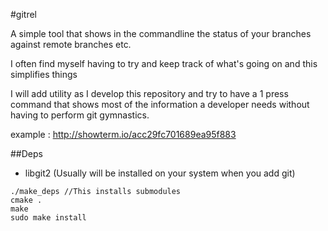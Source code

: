 #gitrel

A simple tool that shows in the commandline the status of your branches against remote branches etc.

I often find myself having to try and keep track of what's going on and this simplifies things

I will add utility as I develop this repository and try to have a 1 press command that shows most of the information a developer needs without having to perform git gymnastics.

example : http://showterm.io/acc29fc701689ea95f883

##Deps
- libgit2 (Usually will be installed on your system when you add git)

```Shell
./make_deps //This installs submodules
cmake .
make
sudo make install
```
